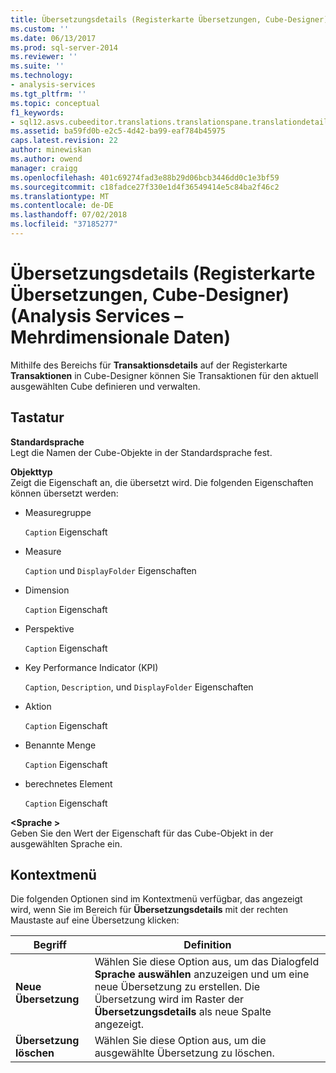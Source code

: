 ```yaml
---
title: Übersetzungsdetails (Registerkarte Übersetzungen, Cube-Designer) (Analysis Services – mehrdimensionale Daten) | Microsoft-Dokumentation
ms.custom: ''
ms.date: 06/13/2017
ms.prod: sql-server-2014
ms.reviewer: ''
ms.suite: ''
ms.technology:
- analysis-services
ms.tgt_pltfrm: ''
ms.topic: conceptual
f1_keywords:
- sql12.asvs.cubeeditor.translations.translationspane.translationdetails.f1
ms.assetid: ba59fd0b-e2c5-4d42-ba99-eaf784b45975
caps.latest.revision: 22
author: minewiskan
ms.author: owend
manager: craigg
ms.openlocfilehash: 401c69274fad3e88b29d06bcb3446dd0c1e3bf59
ms.sourcegitcommit: c18fadce27f330e1d4f36549414e5c84ba2f46c2
ms.translationtype: MT
ms.contentlocale: de-DE
ms.lasthandoff: 07/02/2018
ms.locfileid: "37185277"
---
```

# <a name="translation-details-translations-tab-cube-designer-analysis-services---multidimensional-data"></a>Übersetzungsdetails (Registerkarte Übersetzungen, Cube-Designer) (Analysis Services – Mehrdimensionale Daten)
  Mithilfe des Bereichs für **Transaktionsdetails** auf der Registerkarte **Transaktionen** in Cube-Designer können Sie Transaktionen für den aktuell ausgewählten Cube definieren und verwalten.  
  
## <a name="options"></a>Tastatur  
 **Standardsprache**  
 Legt die Namen der Cube-Objekte in der Standardsprache fest.  
  
 **Objekttyp**  
 Zeigt die Eigenschaft an, die übersetzt wird. Die folgenden Eigenschaften können übersetzt werden:  
  
-   Measuregruppe  
  
     `Caption` Eigenschaft  
  
-   Measure  
  
     `Caption` und `DisplayFolder` Eigenschaften  
  
-   Dimension  
  
     `Caption` Eigenschaft  
  
-   Perspektive  
  
     `Caption` Eigenschaft  
  
-   Key Performance Indicator (KPI)  
  
     `Caption`, `Description`, und `DisplayFolder` Eigenschaften  
  
-   Aktion  
  
     `Caption` Eigenschaft  
  
-   Benannte Menge  
  
     `Caption` Eigenschaft  
  
-   berechnetes Element  
  
     `Caption` Eigenschaft  
  
 **\<Sprache >**  
 Geben Sie den Wert der Eigenschaft für das Cube-Objekt in der ausgewählten Sprache ein.  
  
## <a name="context-menu"></a>Kontextmenü  
 Die folgenden Optionen sind im Kontextmenü verfügbar, das angezeigt wird, wenn Sie im Bereich für **Übersetzungsdetails** mit der rechten Maustaste auf eine Übersetzung klicken:  
  
|Begriff|Definition|  
|----------|----------------|  
|**Neue Übersetzung**|Wählen Sie diese Option aus, um das Dialogfeld **Sprache auswählen** anzuzeigen und um eine neue Übersetzung zu erstellen. Die Übersetzung wird im Raster der **Übersetzungsdetails** als neue Spalte angezeigt.|  
|**Übersetzung löschen**|Wählen Sie diese Option aus, um die ausgewählte Übersetzung zu löschen.|  
  
  
